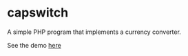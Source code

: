 # capswitch

A simple PHP program that implements a currency converter.

See the demo [here](http://shawnhaigh.whtwtr.com/index.php)
